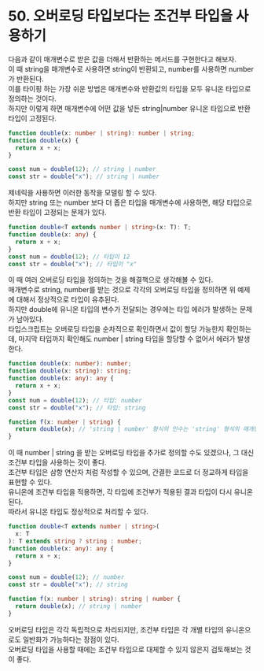 # 50. 오버로딩 타입보다는 조건부 타입을 사용하기

다음과 같이 매개변수로 받은 값을 더해서 반환하는 메서드를 구현한다고 해보자.  
이 때 string을 매개변수로 사용하면 string이 반환되고, number를 사용하면 number가 반환된다.  
이를 타이핑 하는 가장 쉬운 방법은 매개변수와 반환값의 타입을 모두 유니온 타입으로 정의하는 것이다.  
하지만 이렇게 하면 매개변수에 어떤 값을 넣든 string|number 유니온 타입으로 반환 타입이 고정된다.

```ts
function double(x: number | string): number | string;
function double(x) {
  return x + x;
}

const num = double(12); // string | number
const str = double("x"); // string | number
```

제네릭을 사용하면 이러한 동작을 모델링 할 수 있다.  
하지만 string 또는 number 보다 더 좁은 타입을 매개변수에 사용하면, 해당 타입으로 반환 타입이 고정되는 문제가 있다.

```ts
function double<T extends number | string>(x: T): T;
function double(x: any) {
  return x + x;
}
const num = double(12); // 타입이 12
const str = double("x"); // 타입이 "x"
```

이 때 여러 오버로딩 타입을 정의하는 것을 해결책으로 생각해볼 수 있다.  
매개변수로 string, number를 받는 것으로 각각의 오버로딩 타입을 정의하면 위 예제에 대해서 정상적으로 타입이 유추된다.  
하지만 double에 유니온 타입의 변수가 전달되는 경우에는 타입 에러가 발생하는 문제가 남아있다.  
타입스크립트는 오버로딩 타입을 순차적으로 확인하면서 값이 할당 가능한지 확인하는데, 마지막 타입까지 확인해도 number | string 타입을 할당할 수 없어서 에러가 발생한다.

```ts
function double(x: number): number;
function double(x: string): string;
function double(x: any): any {
  return x + x;
}
const num = double(12); // 타입: number
const str = double("x"); // 타입: string

function f(x: number | string) {
  return double(x); // 'string | number' 형식의 인수는 'string' 형식의 매개변수에 할당될 수 없습니다
}
```

이 때 number | string 을 받는 오버로딩 타입을 추가로 정의할 수도 있겠으나, 그 대신 조건부 타입을 사용하는 것이 좋다.  
조건부 타입은 삼항 연산자 처럼 작성할 수 있으며, 간결한 코드로 더 정교하게 타입을 표현할 수 있다.  
유니온에 조건부 타입을 적용하면, 각 타입에 조건부가 적용된 결과 타입이 다시 유니온 된다.  
따라서 유니온 타입도 정상적으로 처리할 수 있다.

```ts
function double<T extends number | string>(
  x: T
): T extends string ? string : number;
function double(x: any): any {
  return x + x;
}

const num = double(12); // number
const str = double("x"); // string

function f(x: number | string): string | number {
  return double(x); // string | number
}
```

오버로딩 타입은 각각 독립적으로 차리되지만, 조건부 타입은 각 개별 타입의 유니온으로도 일반화가 가능하다는 장점이 있다.  
오버로딩 타입을 사용할 때에는 조건부 타입으로 대체할 수 있지 않은지 검토해보는 것이 좋다.
